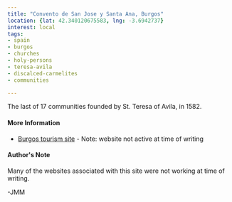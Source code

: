 ```yaml
---
title: "Convento de San Jose y Santa Ana, Burgos"
location: {lat: 42.340120675583, lng: -3.6942737}
interest: local
tags:
- spain
- burgos
- churches
- holy-persons
- teresa-avila
- discalced-carmelites
- communities

---
```



The last of 17 communities founded by St. Teresa of Avila, in 1582.

#### More Information

* [Burgos tourism site](https://turismo.aytoburgos.es/cultura-y-patrimonio1/-/asset_publisher/PMC541iCzJ73/content/convento-de-san-jos%25C3%25A9-y-santa-ana) - Note: website not active at time of writing




#### Author's Note

Many of the websites associated with this site were not working at time of writing.

-JMM





